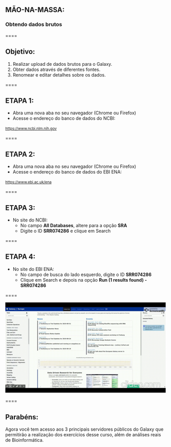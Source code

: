## MÃO-NA-MASSA:

### Obtendo dados brutos

====

## Objetivo:

1. Realizar upload de dados brutos para o Galaxy. 
2. Obter dados através de diferentes fontes. 
3. Renomear e editar detalhes sobre os dados.

====

## ETAPA 1:

- Abra uma nova aba no seu navegador (Chrome ou Firefox)
- Acesse o endereço do banco de dados do NCBI:

<small> https://www.ncbi.nlm.nih.gov </small>

====

## ETAPA 2:

- Abra uma nova aba no seu navegador (Chrome ou Firefox)
- Acesse o endereço do banco de dados do EBI ENA:

<small> https://www.ebi.ac.uk/ena </small>

====

## ETAPA 3:

- No site do NCBI:
  - No campo **All Databases**, altere para a opção **SRA**
  - Digite o ID **SRR074286** e clique em Search

====

## ETAPA 4:

- No site do EBI ENA:
  - No campo de busca do lado esquerdo, digite o ID **SRR074286**
  - Clique em Search e depois na opção **Run (1 results found) - SRR074286**
  
====

![avatar][avatar]

[avatar]: ../shared/img/hands1.gif

====

## Parabéns:

Agora você tem acesso aos 3 principais servidores públicos do Galaxy que permitirão a realização dos exercícios desse curso, além de análises reais de Bioinformática.
